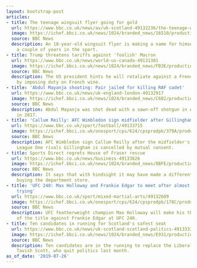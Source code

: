 ```yaml
---
layout: bootstrap-post
articles:
- title: The teenage wingsuit flyer going for gold
  url: https://www.bbc.co.uk/news/av/uk-scotland-49132236/the-teenage-wingsuit-flyer-going-for-gold
  image: https://ichef.bbci.co.uk/news/1024/branded_news/16510/production/_108080419_p07hybq8.jpg
  source: BBC News
  description: An 18-year-old wingsuit flyer is making a name for himself after only
    a couple of years in the sport.
- title: Trump threatens tariffs against 'foolish' Macron
  url: https://www.bbc.co.uk/news/world-us-canada-49131301
  image: https://ichef.bbci.co.uk/news/1024/branded_news/FB3E/production/_108081346_mediaitem108081342.jpg
  source: BBC News
  description: The US president hints he will retaliate against a French digital tax
    by imposing duty on French wine.
- title: 'Abdul Mayanja shooting: Pair jailed for killing RAF cadet'
  url: https://www.bbc.co.uk/news/uk-england-london-49132917
  image: https://ichef.bbci.co.uk/news/1024/branded_news/C682/production/_108081805_56249bcf-9a8f-48d9-876d-b6107047751f.jpg
  source: BBC News
  description: Abdul Mayanja was shot dead with a sawn-off shotgun in east London
    in 2017.
- title: 'Callum Reilly: AFC Wimbledon sign midfielder after Gillingham exit'
  url: https://www.bbc.co.uk/sport/football/49133715
  image: https://ichef.bbci.co.uk/onesport/cps/624/cpsprodpb/379A/production/_108043241_reilly2.jpg
  source: BBC News
  description: AFC Wimbledon sign Callum Reilly after the midfielder's contract at
    League One rivals Gillingham is cancelled by mutual consent.
- title: Sports Direct regrets House of Fraser rescue
  url: https://www.bbc.co.uk/news/business-49133626
  image: https://ichef.bbci.co.uk/news/1024/branded_news/0BFE/production/_102907030_houseoffraser_getty.jpg
  source: BBC News
  description: It says that with hindsight it may have made a different decision in
    buying the department store.
- title: 'UFC 240: Max Holloway and Frankie Edgar to meet after almost two years of
    trying'
  url: https://www.bbc.co.uk/sport/mixed-martial-arts/49132689
  image: https://ichef.bbci.co.uk/onesport/cps/624/cpsprodpb/178C/production/_108082060_holloway_edgar_getty.jpg
  source: BBC News
  description: UFC featherweight champion Max Holloway will make his third defence
    of the title against Frankie Edgar at UFC 240.
- title: Ten candidates in running for Scotland's safest seat
  url: https://www.bbc.co.uk/news/uk-scotland-scotland-politics-49133339
  image: https://ichef.bbci.co.uk/news/1024/branded_news/E931/production/_108079695_tavish_getty.jpg
  source: BBC News
  description: Ten candidates are in the running to replace the Liberal Democrat's
    Tavish Scott, who quit politics last month.
as_of_date: '2019-07-26'
---
```



